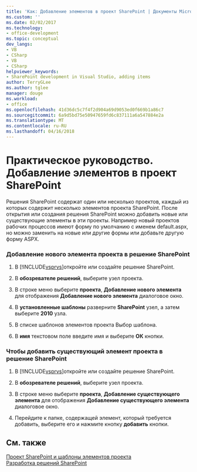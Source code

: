 ```yaml
---
title: 'Как: Добавление элементов в проект SharePoint | Документы Microsoft'
ms.custom: ''
ms.date: 02/02/2017
ms.technology:
- office-development
ms.topic: conceptual
dev_langs:
- VB
- CSharp
- VB
- CSharp
helpviewer_keywords:
- SharePoint development in Visual Studio, adding items
author: TerryGLee
ms.author: tglee
manager: douge
ms.workload:
- office
ms.openlocfilehash: 41d36dc5c7f4f2d904a69d9053ed0f669b1a86c7
ms.sourcegitcommit: 6a9d5bd75e50947659fd6c837111a6a547884e2a
ms.translationtype: MT
ms.contentlocale: ru-RU
ms.lasthandoff: 04/16/2018
---
```

# <a name="how-to-add-items-to-a-sharepoint-project"></a>Практическое руководство. Добавление элементов в проект SharePoint
  Решения SharePoint содержат один или несколько проектов, каждый из которых содержит несколько элементов проекта SharePoint. После открытия или создания решения SharePoint можно добавить новые или существующие элементы в эти проекты. Например новый проектов рабочих процессов имеют форму по умолчанию с именем default.aspx, но можно заменить на новые или другие формы или добавьте другую форму ASPX.  
  
### <a name="to-add-a-new-project-item-to-a-sharepoint-solution"></a>Добавление нового элемента проекта в решение SharePoint  
  
1.  В [!INCLUDE[vsprvs](../sharepoint/includes/vsprvs-md.md)]откройте или создайте решение SharePoint.  
  
2.  В **обозревателе решений**, выберите узел проекта.  
  
3.  В строке меню выберите **проекта**, **Добавление нового элемента** для отображения **Добавление нового элемента** диалоговое окно.  
  
4.  В **установленные шаблоны** разверните **SharePoint** узел, а затем выберите **2010** узла.  
  
5.  В списке шаблонов элементов проекта Выбор шаблона.  
  
6.  В **имя** текстовом поле введите имя и выберите **ОК** кнопки.  
  
### <a name="to-add-an-existing-project-item-to-a-sharepoint-solution"></a>Чтобы добавить существующий элемент проекта в решение SharePoint  
  
1.  В [!INCLUDE[vsprvs](../sharepoint/includes/vsprvs-md.md)]откройте или создайте решение SharePoint.  
  
2.  В **обозревателе решений**, выберите узел проекта.  
  
3.  В строке меню выберите **проекта**, **Добавление существующего элемента** для отображения **Добавление существующего элемента** диалоговое окно.  
  
4.  Перейдите к папке, содержащей элемент, который требуется добавить, выберите его и нажмите кнопку **добавить** кнопки.  
  
## <a name="see-also"></a>См. также  
 [Проект SharePoint и шаблоны элементов проекта](../sharepoint/sharepoint-project-and-project-item-templates.md)   
 [Разработка решений SharePoint](../sharepoint/developing-sharepoint-solutions.md)  
  
  